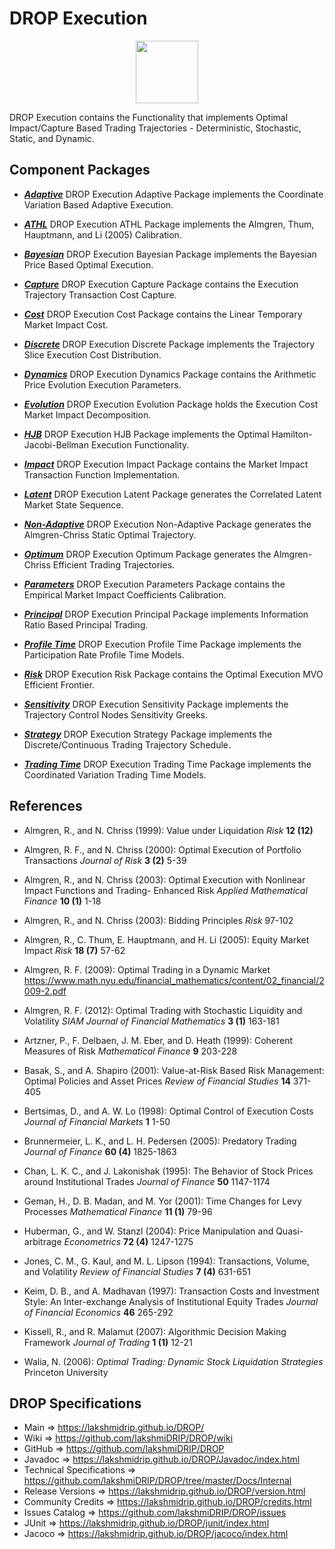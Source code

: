 # DROP Execution

<p align="center"><img src="https://github.com/lakshmiDRIP/DROP/blob/master/DRIP_Logo.gif?raw=true" width="100"></p>

DROP Execution contains the Functionality that implements Optimal Impact/Capture Based Trading Trajectories -
	Deterministic, Stochastic, Static, and Dynamic.


## Component Packages

 * [***Adaptive***](https://github.com/lakshmiDRIP/DROP/tree/master/src/main/java/org/drip/execution/adaptive)
DROP Execution Adaptive Package implements the Coordinate Variation Based Adaptive Execution.

 * [***ATHL***](https://github.com/lakshmiDRIP/DROP/tree/master/src/main/java/org/drip/execution/athl)
DROP Execution ATHL Package implements the Almgren, Thum, Hauptmann, and Li (2005) Calibration.

 * [***Bayesian***](https://github.com/lakshmiDRIP/DROP/tree/master/src/main/java/org/drip/execution/bayesian)
DROP Execution Bayesian Package implements the Bayesian Price Based Optimal Execution.

 * [***Capture***](https://github.com/lakshmiDRIP/DROP/tree/master/src/main/java/org/drip/execution/capture)
DROP Execution Capture Package contains the Execution Trajectory Transaction Cost Capture.

 * [***Cost***](https://github.com/lakshmiDRIP/DROP/tree/master/src/main/java/org/drip/execution/cost)
DROP Execution Cost Package contains the Linear Temporary Market Impact Cost.

 * [***Discrete***](https://github.com/lakshmiDRIP/DROP/tree/master/src/main/java/org/drip/execution/discrete)
DROP Execution Discrete Package implements the Trajectory Slice Execution Cost Distribution.

 * [***Dynamics***](https://github.com/lakshmiDRIP/DROP/tree/master/src/main/java/org/drip/execution/dynamics)
DROP Execution Dynamics Package contains the Arithmetic Price Evolution Execution Parameters.

 * [***Evolution***](https://github.com/lakshmiDRIP/DROP/tree/master/src/main/java/org/drip/execution/evolution)
DROP Execution Evolution Package holds the Execution Cost Market Impact Decomposition.

 * [***HJB***](https://github.com/lakshmiDRIP/DROP/tree/master/src/main/java/org/drip/execution/hjb)
DROP Execution HJB Package implements the Optimal Hamilton-Jacobi-Bellman Execution Functionality.

 * [***Impact***](https://github.com/lakshmiDRIP/DROP/tree/master/src/main/java/org/drip/execution/impact)
DROP Execution Impact Package contains the Market Impact Transaction Function Implementation.

 * [***Latent***](https://github.com/lakshmiDRIP/DROP/tree/master/src/main/java/org/drip/execution/latent)
DROP Execution Latent Package generates the Correlated Latent Market State Sequence.

 * [***Non-Adaptive***](https://github.com/lakshmiDRIP/DROP/tree/master/src/main/java/org/drip/execution/nonadaptive)
DROP Execution Non-Adaptive Package generates the Almgren-Chriss Static Optimal Trajectory.

 * [***Optimum***](https://github.com/lakshmiDRIP/DROP/tree/master/src/main/java/org/drip/execution/optimum)
DROP Execution Optimum Package generates the Almgren-Chriss Efficient Trading Trajectories.

 * [***Parameters***](https://github.com/lakshmiDRIP/DROP/tree/master/src/main/java/org/drip/execution/parameters)
DROP Execution Parameters Package contains the Empirical Market Impact Coefficients Calibration.

 * [***Principal***](https://github.com/lakshmiDRIP/DROP/tree/master/src/main/java/org/drip/execution/principal)
DROP Execution Principal Package implements Information Ratio Based Principal Trading.

 * [***Profile Time***](https://github.com/lakshmiDRIP/DROP/tree/master/src/main/java/org/drip/execution/profiletime)
DROP Execution Profile Time Package implements the Participation Rate Profile Time Models.

 * [***Risk***](https://github.com/lakshmiDRIP/DROP/tree/master/src/main/java/org/drip/execution/risk)
DROP Execution Risk Package contains the Optimal Execution MVO Efficient Frontier.

 * [***Sensitivity***](https://github.com/lakshmiDRIP/DROP/tree/master/src/main/java/org/drip/execution/sensitivity)
DROP Execution Sensitivity Package implements the Trajectory Control Nodes Sensitivity Greeks.

 * [***Strategy***](https://github.com/lakshmiDRIP/DROP/tree/master/src/main/java/org/drip/execution/strategy)
DROP Execution Strategy Package implements the Discrete/Continuous Trading Trajectory Schedule.

 * [***Trading Time***](https://github.com/lakshmiDRIP/DROP/tree/master/src/main/java/org/drip/execution/tradingtime)
DROP Execution Trading Time Package implements the Coordinated Variation Trading Time Models.


## References

 * Almgren, R., and N. Chriss (1999): Value under Liquidation <i>Risk</i> <b>12 (12)</b>

 * Almgren, R. F., and N. Chriss (2000): Optimal Execution of Portfolio Transactions <i>Journal of Risk</i>
 	<b>3 (2)</b> 5-39

 * Almgren, R., and N. Chriss (2003): Optimal Execution with Nonlinear Impact Functions and Trading-
 	Enhanced Risk <i>Applied Mathematical Finance</i> <b>10 (1)</b> 1-18

 * Almgren, R., and N. Chriss (2003): Bidding Principles <i>Risk</i> 97-102

 * Almgren, R., C. Thum, E. Hauptmann, and H. Li (2005): Equity Market Impact <i>Risk</i> <b>18 (7)</b> 57-62

 * Almgren, R. F. (2009): Optimal Trading in a Dynamic Market
 	https://www.math.nyu.edu/financial_mathematics/content/02_financial/2009-2.pdf

 * Almgren, R. F. (2012): Optimal Trading with Stochastic Liquidity and Volatility <i>SIAM Journal of
 	Financial Mathematics</i> <b>3 (1)</b> 163-181

 * Artzner, P., F. Delbaen, J. M. Eber, and D. Heath (1999): Coherent Measures of Risk <i>Mathematical
 	Finance</i> <b>9</b> 203-228

 * Basak, S., and A. Shapiro (2001): Value-at-Risk Based Risk Management: Optimal Policies and Asset Prices
 	<i>Review of Financial Studies</i> <b>14</b> 371-405

 * Bertsimas, D., and A. W. Lo (1998): Optimal Control of Execution Costs <i>Journal of Financial Markets</i>
 	<b>1</b> 1-50

 * Brunnermeier, L. K., and L. H. Pedersen (2005): Predatory Trading <i>Journal of Finance</i> <b>60 (4)</b>
 	1825-1863

 * Chan, L. K. C., and J. Lakonishak (1995): The Behavior of Stock Prices around Institutional Trades
 	<i>Journal of Finance</i> <b>50</b> 1147-1174

 * Geman, H., D. B. Madan, and M. Yor (2001): Time Changes for Levy Processes <i>Mathematical Finance</i>
 	<b>11 (1)</b> 79-96

 * Huberman, G., and W. Stanzl (2004): Price Manipulation and Quasi-arbitrage <i>Econometrics</i> <b>72
 	(4)</b> 1247-1275

 * Jones, C. M., G. Kaul, and M. L. Lipson (1994): Transactions, Volume, and Volatility <i>Review of
 	Financial Studies</i> <b>7 (4)</b> 631-651

 * Keim, D. B., and A. Madhavan (1997): Transaction Costs and Investment Style: An Inter-exchange Analysis of
 	Institutional Equity Trades <i>Journal of Financial Economics</i> <b>46</b> 265-292

 * Kissell, R., and R. Malamut (2007): Algorithmic Decision Making Framework <i>Journal of Trading</i> <b>1
 	(1)</b> 12-21

 * Walia, N. (2006): <i>Optimal Trading: Dynamic Stock Liquidation Strategies</i> Princeton University


## DROP Specifications

 * Main                     => https://lakshmidrip.github.io/DROP/
 * Wiki                     => https://github.com/lakshmiDRIP/DROP/wiki
 * GitHub                   => https://github.com/lakshmiDRIP/DROP
 * Javadoc                  => https://lakshmidrip.github.io/DROP/Javadoc/index.html
 * Technical Specifications => https://github.com/lakshmiDRIP/DROP/tree/master/Docs/Internal
 * Release Versions         => https://lakshmidrip.github.io/DROP/version.html
 * Community Credits        => https://lakshmidrip.github.io/DROP/credits.html
 * Issues Catalog           => https://github.com/lakshmiDRIP/DROP/issues
 * JUnit                    => https://lakshmidrip.github.io/DROP/junit/index.html
 * Jacoco                   => https://lakshmidrip.github.io/DROP/jacoco/index.html
